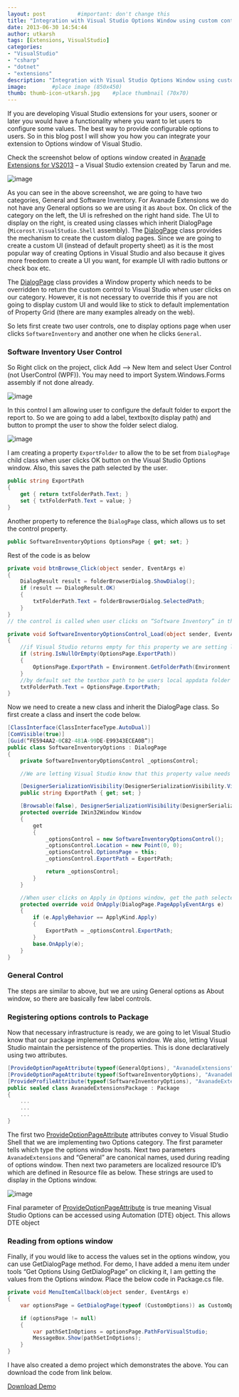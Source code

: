 ```yaml
---
layout: post          #important: don't change this
title: "Integration with Visual Studio Options Window using custom controls"
date: 2013-06-30 14:54:44
author: utkarsh
tags: [Extensions, VisualStudio]
categories:
- "VisualStudio"
- "csharp"
- "dotnet"
- "extensions"
description: "Integration with Visual Studio Options Window using custom controls"
image:        #place image (850x450)
thumb: thumb-icon-utkarsh.jpg    #place thumbnail (70x70)
---
```

If you are developing Visual Studio extensions for your users, sooner or later you would have a functionality where you want to let users to configure some values. The best way to provide configurable options to users. So in this blog post I will show you how you can integrate your extension to Options window of Visual Studio.

Check the screenshot below of options window created in [Avanade Extensions for VS2013](http://visualstudiogallery.msdn.microsoft.com/d5a90434-0e7f-4751-910f-b7df1450cf99) – a Visual Studio extension created by Tarun and me.

![image]({{site.url}}/images/screenshots/utkarsh/2013_06_30_integration_with_visual_studio_Image1.png) 

As you can see in the above screenshot, we are going to have two categories, General and Software Inventory. For Avanade Extensions we do not have any General options so we are using it as `About` box. On click of the category on the left, the UI is refreshed on the right hand side. The UI to display on the right, is created using classes which inherit DialogPage (`Micorost.VisualStudio.Shell` assembly). The [DialogPage](http://msdn.microsoft.com/en-IN/library/microsoft.visualstudio.shell.dialogpage.aspx) class provides the mechanism to create the custom dialog pages. Since we are going to create a custom UI (instead of default property sheet) as it is the most popular way of creating Options in Visual Studio and also because it gives more freedom to create a UI you want, for example UI with radio buttons or check box etc.

The [DialogPage](http://msdn.microsoft.com/en-IN/library/microsoft.visualstudio.shell.dialogpage.aspx) class provides a Window property which needs to be overridden to return the custom control to Visual Studio when user clicks on our category. However, it is not necessary to override this if you are not going to display custom UI and would like to stick to default implementation of Property Grid (there are many examples already on the web).

So lets first create two user controls, one to display options page when user clicks `SoftwareInventory` and another one when he clicks `General`.

### Software Inventory User Control

So Right click on the project, click Add –> New Item and select User Control (not UserControl (WPF)). You may need to import System.Windows.Forms assembly if not done already. 

![image]({{site.url}}/images/screenshots/utkarsh/2013_06_30_integration_with_visual_studio_Image2.png) 

In this control I am allowing user to configure the default folder to export the report to. So we are going to add a label, textbox(to display path) and button to prompt the user to show the folder select dialog.

![image]({{site.url}}/images/screenshots/utkarsh/2013_06_30_integration_with_visual_studio_Image3.png) 

I am creating a property `ExportFolder` to allow the to be set from `DialogPage` child class when user clicks OK button on the Visual Studio Options window. Also, this saves the path selected by the user.  

```cs
public string ExportPath
{
    get { return txtFolderPath.Text; }
    set { txtFolderPath.Text = value; }
}
```   

Another property to reference the `DialogPage` class, which allows us to set the control property.

```cs
public SoftwareInventoryOptions OptionsPage { get; set; }
```

Rest of the code is as below 

```cs
private void btnBrowse_Click(object sender, EventArgs e)
{
    DialogResult result = folderBrowserDialog.ShowDialog();
    if (result == DialogResult.OK)
    {
        txtFolderPath.Text = folderBrowserDialog.SelectedPath;
    }
}
// the control is called when user clicks on “Software Inventory” in the options window

private void SoftwareInventoryOptionsControl_Load(object sender, EventArgs e)
{        
	//if Visual Studio returns empty for this property we are setting local appdata path        
    if (string.IsNullOrEmpty(OptionsPage.ExportPath))
    {
        OptionsPage.ExportPath = Environment.GetFolderPath(Environment.SpecialFolder.LocalApplicationData);
    }        
	//by default set the textbox path to be users local appdata folder 
    txtFolderPath.Text = OptionsPage.ExportPath;
}
```
Now we need to create a new class and inherit the DialogPage class. So first create a class and insert the code below.

```cs
[ClassInterface(ClassInterfaceType.AutoDual)]
[ComVisible(true)]
[Guid(“FE594AA2-0C82-481A-99DE-E99343ECEA0B”)]
public class SoftwareInventoryOptions : DialogPage
{
    private SoftwareInventoryOptionsControl _optionsControl;

    //We are letting Visual Studio know that this property value needs to be persisted

    [DesignerSerializationVisibility(DesignerSerializationVisibility.Visible)]
    public string ExportPath { get; set; }

    [Browsable(false), DesignerSerializationVisibility(DesignerSerializationVisibility.Hidden)]
    protected override IWin32Window Window
    {
        get
        {
            _optionsControl = new SoftwareInventoryOptionsControl();
            _optionsControl.Location = new Point(0, 0);
            _optionsControl.OptionsPage = this;
            _optionsControl.ExportPath = ExportPath;

            return _optionsControl;
        }
    }

    //When user clicks on Apply in Options window, get the path selected from control and set it to property of this class so that Visual Studio saves it.        
    protected override void OnApply(DialogPage.PageApplyEventArgs e)
    {
        if (e.ApplyBehavior == ApplyKind.Apply)
        {
            ExportPath = _optionsControl.ExportPath;
        }
        base.OnApply(e);
    }
}
```

### General Control

The steps are similar to above, but we are using General options as About window, so there are basically few label controls.

### Registering options controls to Package

Now that necessary infrastructure is ready, we are going to let Visual Studio know that our package implements Options window. We also, letting Visual Studio maintain the persistence of the properties. This is done declaratively using two attributes.

```cs
[ProvideOptionPageAttribute(typeof(GeneralOptions), "AvanadeExtensions", "General", 110, 201, true)]
[ProvideOptionPageAttribute(typeof(SoftwareInventoryOptions), "AvanadeExtensions", "SoftwareInventory", 110, 401, true)]
[ProvideProfileAttribute(typeof(SoftwareInventoryOptions), "AvanadeExtensions", "SoftwareInventory", 110, 401, true, DescriptionResourceID = 402)]
public sealed class AvanadeExtensionsPackage : Package
{
    ...
    ...
    ...
}
```
The first two [ProvideOptionPageAttribute](http://msdn.microsoft.com/en-us/library/bb130434.aspx) attributes convey to Visual Studio Shell that we are implementing two Options category. The first parameter tells which type the options window hosts. Next two parameters `AvanadeExtensions` and “General” are canonical names, used during reading of options window. Then next two parameters are localized resource ID’s which are defined in Resource file as below. These strings are used to display in the Options window.

![image]({{site.url}}/images/screenshots/utkarsh//2013_06_30_integration_with_visual_studio_Image4.png) 

Final parameter of [ProvideOptionPageAttribute](http://msdn.microsoft.com/en-us/library/bb130434.aspx) is true meaning Visual Studio Options can be accessed using Automation (DTE) object. This allows DTE object 

### Reading from options window

Finally, if you would like to access the values set in the options window, you can use GetDialogPage method. For demo, I have added a menu item under tools “Get Options Using GetDialogPage” on clicking it, I am getting the values from the Options window. Place the below code in Package.cs file.

```cs
private void MenuItemCallback(object sender, EventArgs e)
{
    var optionsPage = GetDialogPage(typeof (CustomOptions)) as CustomOptions;

    if (optionsPage != null)
    {
        var pathSetInOptions = optionsPage.PathForVisualStudio;
        MessageBox.Show(pathSetInOptions);
    }
}
```
I have also created a demo project which demonstrates the above. You can download the code from link below.

[Download Demo](https://github.com/onlyutkarsh/OptionsWindowIntegration/)